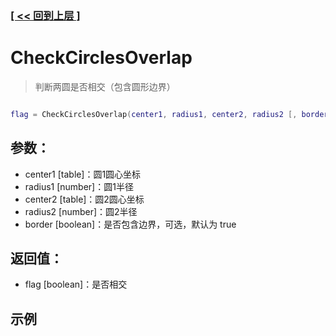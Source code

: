 ### [[ << 回到上层 ]](index.md)

# CheckCirclesOverlap

> 判断两圆是否相交（包含圆形边界）

```lua

flag = CheckCirclesOverlap(center1, radius1, center2, radius2 [, border])

```

## 参数：

+ center1 [table]：圆1圆心坐标
+ radius1 [number]：圆1半径
+ center2 [table]：圆2圆心坐标
+ radius2 [number]：圆2半径
+ border [boolean]：是否包含边界，可选，默认为 true

## 返回值：

+ flag [boolean]：是否相交

## 示例

```lua

```